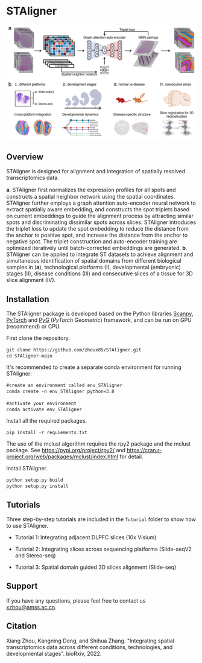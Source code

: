 # STAligner

![image-20221221161146872](STAligner_Overview.png)

## Overview

STAligner is designed for alignment and integration of spatially resolved transcriptomics data.

**a**. STAligner first normalizes the expression proﬁles for all spots and constructs a spatial neighbor network using the spatial coordinates. STAligner further employs a graph attention auto-encoder neural network to extract spatially aware embedding, and constructs the spot triplets based on current embeddings to guide the alignment process by attracting similar spots and discriminating dissimilar spots across slices. STAligner introduces the triplet loss to update the spot embedding to reduce the distance from the anchor to positive spot, and increase the distance from the anchor to negative spot. The triplet construction and auto-encoder training are optimized iteratively until batch-corrected embeddings are generated. **b**. STAligner can be applied to integrate ST datasets to achieve alignment and simultaneous identification of spatial domains from different biological samples in (**a**), technological platforms (I), developmental (embryonic) stages (II), disease conditions (III) and consecutive slices of a tissue for 3D slice alignment (IV).



## Installation
The STAligner package is developed based on the Python libraries [Scanpy](https://scanpy.readthedocs.io/en/stable/), [PyTorch](https://pytorch.org/) and [PyG](https://github.com/pyg-team/pytorch_geometric) (*PyTorch Geometric*) framework, and can be run on GPU (recommend) or CPU.



First clone the repository. 

```
git clone https://github.com/zhoux85/STAligner.git
cd STAligner-main
```

It's recommended to create a separate conda environment for running STAligner:

```
#create an environment called env_STAligner
conda create -n env_STAligner python=3.8

#activate your environment
conda activate env_STAligner
```

Install all the required packages.

```
pip install -r requiements.txt
```
The use of the mclust algorithm requires the rpy2 package and the mclust package. See https://pypi.org/project/rpy2/ and https://cran.r-project.org/web/packages/mclust/index.html for detail.

Install STAligner.

```
python setup.py build
python setup.py install
```



## Tutorials

Three step-by-step tutorials are included in the `Tutorial` folder to show how to use STAligner.

- Tutorial 1: Integrating adjacent DLPFC slices (10x Visium)
- Tutorial 2: Integrating slices across sequencing platforms (Slide-seqV2 and Stereo-seq)

- Tutorial 3: Spatial domain guided 3D slices alignment (Slide-seq)



## Support

If you have any questions, please feel free to contact us [xzhou@amss.ac.cn](mailto:xzhou@amss.ac.cn). 



## Citation
Xiang Zhou, Kangning Dong, and Shihua Zhang. "Integrating spatial transcriptomics data across different conditions, technologies, and developmental stages". bioRxiv, 2022.

